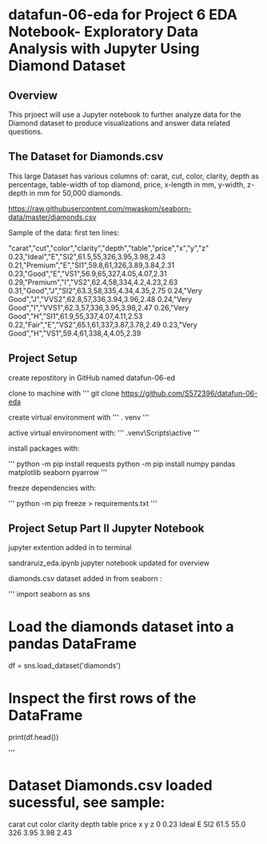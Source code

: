 # datafun-06-eda for Project 6 EDA Notebook- Exploratory Data Analysis with Jupyter Using Diamond Dataset

## Overview

This prjoect will use a Jupyter notebook to further analyze data for the Diamond dataset to produce visualizations and answer data related questions.

## The Dataset for Diamonds.csv 

This large Dataset has various columns of: carat, cut, color, clarity, depth as percentage, table-width of top diamond, price, x-length in mm, y-width, z-depth in mm for 50,000 diamonds.

https://raw.githubusercontent.com/mwaskom/seaborn-data/master/diamonds.csv  

Sample of the data: first ten lines:

"carat","cut","color","clarity","depth","table","price","x","y","z"
0.23,"Ideal","E","SI2",61.5,55,326,3.95,3.98,2.43
0.21,"Premium","E","SI1",59.8,61,326,3.89,3.84,2.31
0.23,"Good","E","VS1",56.9,65,327,4.05,4.07,2.31
0.29,"Premium","I","VS2",62.4,58,334,4.2,4.23,2.63
0.31,"Good","J","SI2",63.3,58,335,4.34,4.35,2.75
0.24,"Very Good","J","VVS2",62.8,57,336,3.94,3.96,2.48
0.24,"Very Good","I","VVS1",62.3,57,336,3.95,3.98,2.47
0.26,"Very Good","H","SI1",61.9,55,337,4.07,4.11,2.53
0.22,"Fair","E","VS2",65.1,61,337,3.87,3.78,2.49
0.23,"Very Good","H","VS1",59.4,61,338,4,4.05,2.39

## Project Setup

create repostitory in GitHub named datafun-06-ed

clone to machine with 
'''
git clone https://github.com/S572396/datafun-06-eda 

create virtual environment with
'''
. venv
'''

active virtual environoment with:
'''
.venv\Scripts\active
'''

install packages with:

'''
python -m pip install requests
python -m pip install numpy pandas matplotlib seaborn pyarrow
'''

freeze dependencies with:

'''
python -m pip freeze > requirements.txt
'''
## Project Setup Part II Jupyter Notebook

jupyter extention added in to terminal

sandraruiz_eda.ipynb jupyter notebook updated for overview

diamonds.csv dataset added in from seaborn :

'''
import seaborn as sns

# Load the diamonds dataset into a pandas DataFrame
df = sns.load_dataset('diamonds')

# Inspect the first rows of the DataFrame
print(df.head())

'''

# Dataset Diamonds.csv loaded sucessful, see sample:

 carat      cut color clarity  depth  table  price     x     y     z
0   0.23    Ideal     E     SI2   61.5   55.0    326  3.95  3.98  2.43